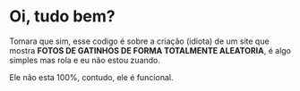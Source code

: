 # Oi, tudo bem?

Tomara que sim, esse codigo é sobre a criação (idiota) de um site que mostra **FOTOS DE GATINHOS DE FORMA TOTALMENTE ALEATORIA**, é algo simples mas rola e eu não estou zuando.

Ele não esta 100%, contudo, ele é funcional.
